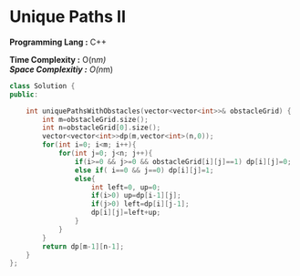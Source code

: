 # Unique Paths II

**Programming Lang :** C++

**Time Complexity :** O(n*m)  
**Space Complexitiy :** O(n*m)

```cpp
class Solution {
public:

    int uniquePathsWithObstacles(vector<vector<int>>& obstacleGrid) {
        int m=obstacleGrid.size();
        int n=obstacleGrid[0].size();
        vector<vector<int>>dp(m,vector<int>(n,0));
        for(int i=0; i<m; i++){
            for(int j=0; j<n; j++){
                if(i>=0 && j>=0 && obstacleGrid[i][j]==1) dp[i][j]=0;
                else if( i==0 && j==0) dp[i][j]=1;
                else{
                    int left=0, up=0;
                    if(i>0) up=dp[i-1][j];
                    if(j>0) left=dp[i][j-1];
                    dp[i][j]=left+up;
                }
            }
        }
        return dp[m-1][n-1];
    }
};

```
